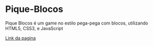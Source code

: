# Pique-Blocos
Pique Blocos é um game no estilo pega-pega com blocos, utilizando HTML5, CSS3, e JavaScript

[Link da pagina](https://pablohsgc.github.io/Pique-Blocos/)
